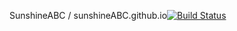 SunshineABC / sunshineABC.github.io[![Build Status](https://travis-ci.org/SunshineABC/sunshineABC.github.io.svg?branch=blog_source)](https://travis-ci.org/SunshineABC/sunshineABC.github.io)
